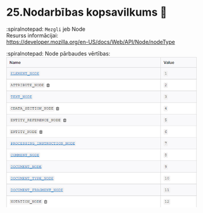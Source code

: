# 25.Nodarbības kopsavilkums :pushpin:

:spiralnotepad: `Mezgli` jeb Node  
Resurss informācijai:  
https://developer.mozilla.org/en-US/docs/Web/API/Node/nodeType

:spiralnotepad: Node pārbaudes vērtības:  
![node_codes](https://github.com/zazturbo/Mans_JS/blob/78bb1b3488aea457d3e210f705df458396cda74f/images/Node_code.png)
